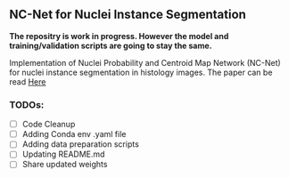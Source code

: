 ## NC-Net for Nuclei Instance Segmentation
**The repositry is work in progress. However the model and training/validation scripts are going to stay the same.**

Implementation of Nuclei Probability and Centroid Map Network (NC-Net) for nuclei instance segmentation in histology images. The paper can be read [Here](https://link.springer.com/article/10.1007/s00521-023-08503-2)

### TODOs:
- [ ] Code Cleanup
- [ ] Adding Conda env .yaml file
- [ ] Adding data preparation scripts
- [ ] Updating README.md
- [ ] Share updated weights
